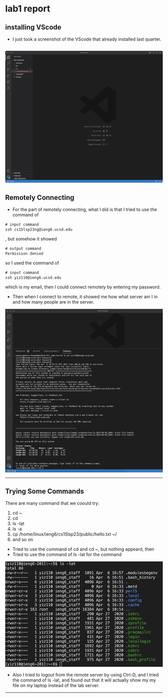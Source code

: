 # lab1 report

## installing VScode

* I just took a screenshot of the VScode that already installed last quarter.

![Image](vscode.jpg)
---

## Remotely Connecting
* For the part of remotely connecting, what I did is that I tried to use the command of 
```
# input command
ssh cs15lsp23ng@ieng6.ucsd.edu
```
, but somehow it showed 
```
# output command
Permission denied
```
so I used the command of 
```
# input command
ssh yiz110@ieng6.ucsd.edu
```
which is my email, then I could connect remotely by entering my password.

* Then when I connect to remote, it showed me how what server am I in and how many people are in the server.

![Image](login.jpg)

---

## Trying Some Commands

There are many command that we coould try:
1. cd ~
2. cd 
3. ls -lat
4. ls -a
5. cp /home/linux/ieng6/cs15lsp23/public/hello.txt ~/
6. and so on

* Tried to use the command of cd and cd ~, but nothing appeard, then
* Tried to use the command of ls -lat for the command

![Image](command.jpg)

* Also I tried to logout from the remote server by using Ctrl-D, and I tried the command of ls -lat, and found out that it will actually show my my file on my laptop instead of the lab server.

---
